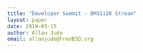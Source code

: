 ```yaml
---
title: "Developer Summit - DMS1120 Stream"
layout: paper
date: 2019-05-15
author: Allan Jude
email: allanjude@FreeBSD.org
---
```

<script type="text/javascript" src="//bsdcan-embed.secdn.net/clappr/0.x/clappr.min.js"></script>
<script type="text/javascript" src="//bsdcan-embed.secdn.net/clappr/0.x/level-selector.min.js"></script>

<div id="se_video"></div>

<script type="text/javascript">
var player = new Clappr.Player({
	source: 'https://bsdcan-hls.secdn.net/bsdcan-live/play/DMS1120.smil/playlist.m3u8?key=bsdcan*-.5cdc082985ff59.83180909&pass=T9FnLqbWmU',
	parentId: "#se_video",
	autoPlay: true ,
	poster: 'https://bsdcan-hls.secdn.net/bsdcan-live/play/DMS1120/thumbnail.jpg',
	width: '720',
	height: '400',
	plugins: {core: [LevelSelector], playback: []},
});
</script>

